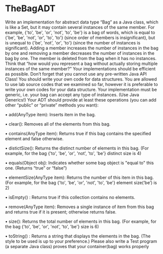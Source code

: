 # TheBagADT
Write an implementation for abstract data type “Bag” as a Java class, which is like a Set, but
it may contain several instances of the same member. For example, {'to', 'be', 'or', 'not', 'to',
'be'} is a bag of words, which is equal to {'be', 'be', 'not', 'or', 'to', 'to'} (since order of members
is insignificant), but is unequal to {'be', 'not', 'or', 'to'} (since the number of instances is
significant). Adding a member increases the number of instances in the bag by one and
removing a member decreases the number of instances in the bag by one. The member is
deleted from the bag when it has no instances.
Think that “how would you represent a bag without actually storing multiple instances of the
same member?” Your implementations should be efficient as possible.
Don’t forget that you cannot use any pre-written Java API Class! You should write your own
code for data structures. You are allowed to use lab source codes that we examined so far,
however it is preferable to write your own codes for your data structure.
Your implementation must be generic, i.e. your bag can accept any type of instances. (Use
Java Generics!)
Your ADT should provide at least these operations (you can add other “public” or “private”
methods you want):

• add(AnyType item): Inserts item in the bag.

• clear(): Removes all of the elements from this bag.

• contains(AnyType item): Returns true if this bag contains the specified element and
false otherwise.

• distictSize(): Returns the distinct number of elements in this bag. (For example, for
the bag {'to', 'be', 'or', 'not', 'to', 'be'} distinct size is 4)

• equals(Object obj): Indicates whether some bag object is "equal to" this one.
(Returns “true” or “false”)

• elementSize(AnyType item): Returns the number of this item in this bag. (For
example, for the bag {'to', 'be', 'or', 'not', 'to', 'be'} element size(‘be’) is 2)

• isEmpty() : Returns true if this collection contains no elements.

• remove(AnyType item): Removes a single instance of item from this bag and returns
true if it is present; otherwise returns false.

• size(): Returns the total number of elements in this bag. (For example, for the bag
{'to', 'be', 'or', 'not', 'to', 'be'} size is 6)

• toString() : Returns a string that displays the elements in the bag. (The style to be
used is up to your preference.)
Please also write a Test program (a separate Java class) proves that your container(bag) works
properly
 
